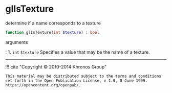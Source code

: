 # glIsTexture
determine if a name corresponds to a texture

```php
function glIsTexture(int $texture) : bool
```



arguments

:    1. `int` `$texture` Specifies a value that may be the name of a texture.



---
     

!!! cite "Copyright © 2010-2014 Khronos Group"

    This material may be distributed subject to the terms and conditions set forth in the Open Publication License, v 1.0, 8 June 1999. https://opencontent.org/openpub/.